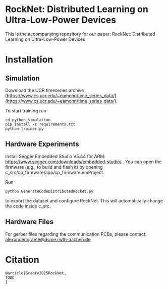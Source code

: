 # RockNet: Distributed Learning on Ultra-Low-Power Devices

This is the accompanying repository for our paper: RockNet: Distributed Learning on Ultra-Low-Power Devices

# Installation
## Simulation

Download the UCR timeseries archive [https://www.cs.ucr.edu/~eamonn/time_series_data/](https://www.cs.ucr.edu/~eamonn/time_series_data/).

To start training run
```Console
cd python_simulation
pip install -r requirements.txt
python trainer.py
```

## Hardware Experiments
Install Segger Embedded Studio V5.44 for ARM: https://www.segger.com/downloads/embedded-studio/ .
You can open the firmware (e.g., to build and flash it) by opening c_src/cp_firmware/app/cp_firmware.emProject.

Run
```Console
python GenerateCodeDistributedRocket.py
```
to export the dataset and configure RockNet. This will automatically change the code inside c_src.

## Hardware Files
For gerber files regarding the communication PCBs, please contact: alexander.graefe@dsme.rwth-aachen.de

# Citation
```
@article{Graefe2025RockNet,
TODO
}
``` 

